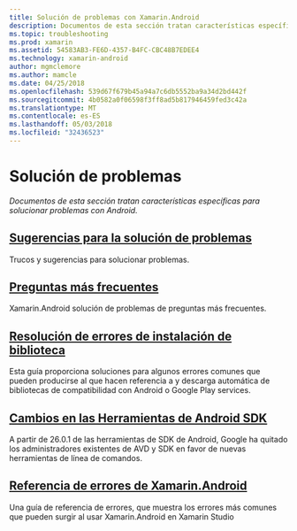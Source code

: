 ```yaml
---
title: Solución de problemas con Xamarin.Android
description: Documentos de esta sección tratan características específicas para solucionar problemas con Android.
ms.topic: troubleshooting
ms.prod: xamarin
ms.assetid: 54583AB3-FE6D-4357-B4FC-CBC48B7EDEE4
ms.technology: xamarin-android
author: mgmclemore
ms.author: mamcle
ms.date: 04/25/2018
ms.openlocfilehash: 539d67f679b45a94a7c6db5552ba9a34d2bd442f
ms.sourcegitcommit: 4b0582a0f06598f3ff8ad5b817946459fed3c42a
ms.translationtype: MT
ms.contentlocale: es-ES
ms.lasthandoff: 05/03/2018
ms.locfileid: "32436523"
---
```

# <a name="troubleshooting"></a>Solución de problemas

_Documentos de esta sección tratan características específicas para solucionar problemas con Android._

## <a name="troubleshooting-tipsandroidtroubleshootingtroubleshootingmd"></a>[Sugerencias para la solución de problemas](~/android/troubleshooting/troubleshooting.md)

Trucos y sugerencias para solucionar problemas.


## <a name="frequently-asked-questionsquestionsindexmd"></a>[Preguntas más frecuentes](questions/index.md)

Xamarin.Android solución de problemas de preguntas más frecuentes.


## <a name="resolving-library-installation-errorsandroidtroubleshootingresolving-library-installation-errorsmd"></a>[Resolución de errores de instalación de biblioteca](~/android/troubleshooting/resolving-library-installation-errors.md)

Esta guía proporciona soluciones para algunos errores comunes que pueden producirse al que hacen referencia a y descarga automática de bibliotecas de compatibilidad con Android o Google Play services.


## <a name="changes-to-the-android-sdk-toolingandroidtroubleshootingsdk-cli-tooling-changesmd"></a>[Cambios en las Herramientas de Android SDK](~/android/troubleshooting/sdk-cli-tooling-changes.md)

A partir de 26.0.1 de las herramientas de SDK de Android, Google ha quitado los administradores existentes de AVD y SDK en favor de nuevas herramientas de línea de comandos.


## <a name="xamarinandroid-errors-referenceandroidtroubleshootingerrorsmd"></a>[Referencia de errores de Xamarin.Android](~/android/troubleshooting/errors.md)

Una guía de referencia de errores, que muestra los errores más comunes que pueden surgir al usar Xamarin.Android en Xamarin Studio
